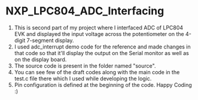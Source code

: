 # NXP_LPC804_ADC_Interfacing
1. This is second part of my project where I interfaced ADC of LPC804 EVK and displayed the input voltage across the potentiometer on the 4-digit 7-segment display.
2. I used adc_interrupt demo code for the reference and made changes in that code so that it'll display the output on the Serial monitor as well as on the display board.
3. The source code is present in the folder named "source". 
4. You can see few of the draft codes along with the main code in the test.c file there which I used while developing the logic.
5. Pin configuration is defined at the beginning of the code.
Happy Coding :)

